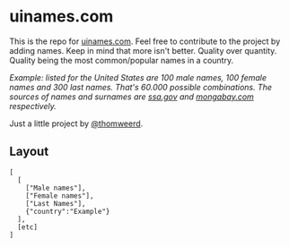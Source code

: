 uinames.com
=======

This is the repo for [uinames.com](http://uinames.com). Feel free to contribute to the project by adding names. Keep in mind that more isn't better. Quality over quantity. Quality being the most common/popular names in a country.

_Example: listed for the United States are 100 male names, 100 female names and 300 last names. That's 60.000 possible combinations. The sources of names and surnames are [ssa.gov](http://www.ssa.gov/oact/babynames/decades/century.html) and [mongabay.com](http://names.mongabay.com/data/1000.html) respectively._

Just a little project by [@thomweerd](http://twitter.com/thomweerd).

## Layout
    [
      [
        ["Male names"],
        ["Female names"],
        ["Last Names"],
        {"country":"Example"}
      ],
      [etc]
    ]
